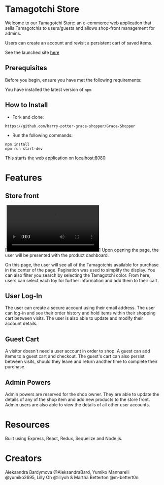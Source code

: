 # Tamagotchi Store

Welcome to our Tamagotchi Store: an e-commerce web application that sells Tamagotchis to users/guests and allows shop-front management for admins.

Users can create an account and revisit a persistent cart of saved items.

See the launched site [here](https://tamagotchi-store.herokuapp.com/home)

## Prerequisites

Before you begin, ensure you have met the following requirements:

You have installed the latest version of `npm`

## How to Install

* Fork and clone:

`https://github.com/harry-potter-grace-shopper/Grace-Shopper`

* Run the following commands:

```
npm install
npm run start-dev
```

This starts the web application on [localhost:8080](http://localhost:8080/)

# Features

## Store front

[![Store Front](img/storeFront.mov)]
Upon opening the page, the user will be presented with the product dashboard.

On this page, the user will see all of the Tamagotchis available for purchase in the center of the page. Pagination was used to simplify the display. You can also filter you search by selecting the Tamagotchi color. From here, users can select each toy for further information and add them to their cart.

## User Log-In

The user can create a secure account using their email address. The user can log-in and see their order history and hold items within their shopping cart between visits.
The user is also able to update and modify their account details.

## Guest Cart

A visitor doesn't need a user account in order to shop. A guest can add items to a guest cart and checkout. The guest's cart can also persist between visits, should they leave and return another time to complete their purchase.

## Admin Powers

Admin powers are reserved for the shop owner. They are able to update the details of any of the shop item and add new products to the store front. Admin users are also able to view the details of all other user accounts.

# Resources

Built using Express, React, Redux, Sequelize and Node.js.

# Creators

Aleksandra Bardymova @AleksandraBard, Yumiko Mannarelli @yumiko2695, Lilly Oh @lillyoh & Martha Betterton @m-bettert0n
